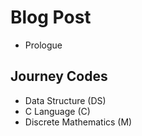 # Blog Post
* Prologue
## Journey Codes
* Data Structure (DS)
* C Language (C)
* Discrete Mathematics (M)
